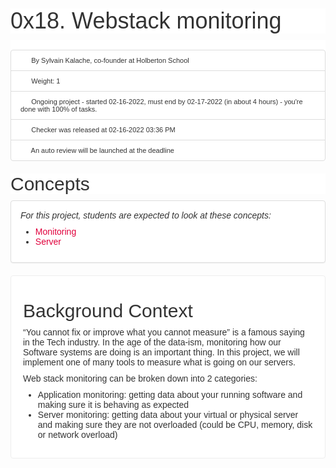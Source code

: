<h1 class="gap" style="box-sizing: border-box; font-size: 36px; margin-top: 50px !important; margin-right: 0px; margin-bottom: 10px; margin-left: 0px; font-family: aktiv-grotesk, sans-serif; font-weight: 500; line-height: 1.1; color: rgb(51, 51, 51); font-style: normal; font-variant-ligatures: normal; font-variant-caps: normal; letter-spacing: normal; orphans: 2; text-align: start; text-indent: 0px; text-transform: none; white-space: normal; widows: 2; word-spacing: 0px; -webkit-text-stroke-width: 0px; background-color: rgb(255, 255, 255); text-decoration-thickness: initial; text-decoration-style: initial; text-decoration-color: initial;">0x18. Webstack monitoring</h1>
<div data-react-cache-id="tags/Tags-0" data-react-class="tags/Tags" data-react-props='{"tags":[]}' style="box-sizing: border-box; color: rgb(51, 51, 51); font-family: aktiv-grotesk, sans-serif; font-size: 14px; font-style: normal; font-variant-ligatures: normal; font-variant-caps: normal; font-weight: 400; letter-spacing: normal; orphans: 2; text-align: start; text-indent: 0px; text-transform: none; white-space: normal; widows: 2; word-spacing: 0px; -webkit-text-stroke-width: 0px; background-color: rgb(255, 255, 255); text-decoration-thickness: initial; text-decoration-style: initial; text-decoration-color: initial;"><br></div>
<ul class="list-group metadata" style="box-sizing: border-box; margin-top: 0px; margin-bottom: 20px; padding-left: 0px; font-size: 11px; color: rgb(51, 51, 51); font-family: aktiv-grotesk, sans-serif; font-style: normal; font-variant-ligatures: normal; font-variant-caps: normal; font-weight: 400; letter-spacing: normal; orphans: 2; text-align: start; text-indent: 0px; text-transform: none; white-space: normal; widows: 2; word-spacing: 0px; -webkit-text-stroke-width: 0px; background-color: rgb(255, 255, 255); text-decoration-thickness: initial; text-decoration-style: initial; text-decoration-color: initial;">
    <li class="list-group-item" style="box-sizing: border-box; position: relative; display: block; padding: 10px 15px; margin-bottom: -1px; background-color: rgb(255, 255, 255); border: 1px solid rgb(221, 221, 221); border-top-left-radius: 4px; border-top-right-radius: 4px;"><i aria-hidden="true" class="fa fa-user  fa-fw" style="box-sizing: border-box; display: inline-block; font-style: normal; font-variant: normal; font-weight: normal; font-stretch: normal; line-height: 1; font-family: FontAwesome; font-size: inherit; text-rendering: auto; -webkit-font-smoothing: antialiased; width: 1.28571em; text-align: center;"></i> By Sylvain Kalache, co-founder at Holberton School</li>
    <li class="list-group-item" style="box-sizing: border-box; position: relative; display: block; padding: 10px 15px; margin-bottom: -1px; background-color: rgb(255, 255, 255); border: 1px solid rgb(221, 221, 221);"><i aria-hidden="true" class="fa fa-cogs  fa-fw" style="box-sizing: border-box; display: inline-block; font-style: normal; font-variant: normal; font-weight: normal; font-stretch: normal; line-height: 1; font-family: FontAwesome; font-size: inherit; text-rendering: auto; -webkit-font-smoothing: antialiased; width: 1.28571em; text-align: center;"></i> Weight: 1</li>
    <li class="list-group-item" style="box-sizing: border-box; position: relative; display: block; padding: 10px 15px; margin-bottom: -1px; background-color: rgb(255, 255, 255); border: 1px solid rgb(221, 221, 221);"><i aria-hidden="true" class="fa fa-calendar  fa-fw" style="box-sizing: border-box; display: inline-block; font-style: normal; font-variant: normal; font-weight: normal; font-stretch: normal; line-height: 1; font-family: FontAwesome; font-size: inherit; text-rendering: auto; -webkit-font-smoothing: antialiased; width: 1.28571em; text-align: center;"></i> Ongoing project - started 02-16-2022, must end by 02-17-2022 (in about 4 hours) - you&apos;re done with&nbsp;<span style="box-sizing: border-box;">100</span>% of tasks.</li>
    <li class="list-group-item" style="box-sizing: border-box; position: relative; display: block; padding: 10px 15px; margin-bottom: -1px; background-color: rgb(255, 255, 255); border: 1px solid rgb(221, 221, 221);"><i aria-hidden="true" class="fa fa-check  fa-fw" style="box-sizing: border-box; display: inline-block; font-style: normal; font-variant: normal; font-weight: normal; font-stretch: normal; line-height: 1; font-family: FontAwesome; font-size: inherit; text-rendering: auto; -webkit-font-smoothing: antialiased; width: 1.28571em; text-align: center;"></i> Checker was released at 02-16-2022 03:36 PM</li>
    <li class="list-group-item" style="box-sizing: border-box; position: relative; display: block; padding: 10px 15px; margin-bottom: 0px; background-color: rgb(255, 255, 255); border: 1px solid rgb(221, 221, 221); border-bottom-right-radius: 4px; border-bottom-left-radius: 4px;"><i aria-hidden="true" class="fa fa-check-square  fa-fw" style="box-sizing: border-box; display: inline-block; font-style: normal; font-variant: normal; font-weight: normal; font-stretch: normal; line-height: 1; font-family: FontAwesome; font-size: inherit; text-rendering: auto; -webkit-font-smoothing: antialiased; width: 1.28571em; text-align: center;"></i> An auto review will be launched at the deadline</li>
</ul>
<h2 style="box-sizing: border-box; font-family: aktiv-grotesk, sans-serif; font-weight: 500; line-height: 1.1; color: rgb(51, 51, 51); margin-top: 20px; margin-bottom: 10px; font-size: 30px; font-style: normal; font-variant-ligatures: normal; font-variant-caps: normal; letter-spacing: normal; orphans: 2; text-align: start; text-indent: 0px; text-transform: none; white-space: normal; widows: 2; word-spacing: 0px; -webkit-text-stroke-width: 0px; background-color: rgb(255, 255, 255); text-decoration-thickness: initial; text-decoration-style: initial; text-decoration-color: initial;">Concepts</h2>
<div class="panel panel-default" style="box-sizing: border-box; margin-bottom: 20px; background-color: rgb(255, 255, 255); border: 1px solid rgb(221, 221, 221); border-radius: 4px; box-shadow: rgba(0, 0, 0, 0.05) 0px 1px 1px; overflow: hidden; color: rgb(51, 51, 51); font-family: aktiv-grotesk, sans-serif; font-size: 14px; font-style: normal; font-variant-ligatures: normal; font-variant-caps: normal; font-weight: 400; letter-spacing: normal; orphans: 2; text-align: start; text-indent: 0px; text-transform: none; white-space: normal; widows: 2; word-spacing: 0px; -webkit-text-stroke-width: 0px; text-decoration-thickness: initial; text-decoration-style: initial; text-decoration-color: initial;">
    <div class="panel-body" style="box-sizing: border-box; padding: 15px;">
        <p style="box-sizing: border-box; margin: 0px 0px 10px;"><em style="box-sizing: border-box;">For this project, students are expected to look at these concepts:</em></p>
        <ul style="box-sizing: border-box; margin-top: 0px; margin-bottom: 10px;">
            <li style="box-sizing: border-box;"><a href="https://intranet.hbtn.io/concepts/13" style="box-sizing: border-box; background-color: transparent; color: rgb(224, 0, 60); text-decoration: none;">Monitoring</a></li>
            <li style="box-sizing: border-box;"><a href="https://intranet.hbtn.io/concepts/67" style="box-sizing: border-box; background-color: transparent; color: rgb(224, 0, 60); text-decoration: none;">Server</a></li>
        </ul>
    </div>
</div>
<div class="well clean" style="box-sizing: border-box; min-height: 20px; padding: 19px; margin-bottom: 20px; background: white; border: 1px solid rgb(238, 238, 238); border-radius: 4px; box-shadow: none; color: rgb(51, 51, 51); font-family: aktiv-grotesk, sans-serif; font-size: 14px; font-style: normal; font-variant-ligatures: normal; font-variant-caps: normal; font-weight: 400; letter-spacing: normal; orphans: 2; text-align: start; text-indent: 0px; text-transform: none; white-space: normal; widows: 2; word-spacing: 0px; -webkit-text-stroke-width: 0px; text-decoration-thickness: initial; text-decoration-style: initial; text-decoration-color: initial;">
    <p style="box-sizing: border-box; margin: 0px 0px 10px;"><img src="https://s3.amazonaws.com/intranet-projects-files/holbertonschool-sysadmin_devops/281/hb3pAsO.png" alt="" style="box-sizing: border-box; border: 0px; height: auto; max-width: 100%;"></p>
    <h2 style="box-sizing: border-box; font-family: inherit; font-weight: 500; line-height: 1.1; color: inherit; margin-top: 20px; margin-bottom: 10px; font-size: 30px;">Background Context</h2>
    <p style="box-sizing: border-box; margin: 0px 0px 10px;">&ldquo;You cannot fix or improve what you cannot measure&rdquo; is a famous saying in the Tech industry. In the age of the data-ism, monitoring how our Software systems are doing is an important thing. In this project, we will implement one of many tools to measure what is going on our servers.</p>
    <p style="box-sizing: border-box; margin: 0px 0px 10px;">Web stack monitoring can be broken down into 2 categories:</p>
    <ul style="box-sizing: border-box; margin-top: 0px; margin-bottom: 10px;">
        <li style="box-sizing: border-box;">Application monitoring: getting data about your running software and making sure it is behaving as expected</li>
        <li style="box-sizing: border-box;">Server monitoring: getting data about your virtual or physical server and making sure they are not overloaded (could be CPU, memory, disk or network overload)</li>
    </ul>
</div>